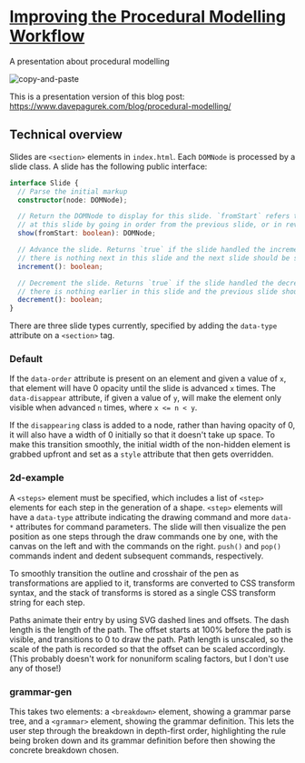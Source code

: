 # <a href="https://davepagurek.github.io/procmod-presentation/">Improving the Procedural Modelling Workflow</a>
A presentation about procedural modelling

![copy-and-paste](https://user-images.githubusercontent.com/5315059/49350745-0c1a9a80-f665-11e8-90ee-dbfb2cca3884.gif)

This is a presentation version of this blog post: https://www.davepagurek.com/blog/procedural-modelling/

## Technical overview

Slides are `<section>` elements in `index.html`. Each `DOMNode` is processed by a slide class. A slide has the following public interface:

```typescript
interface Slide {
  // Parse the initial markup
  constructor(node: DOMNode);

  // Return the DOMNode to display for this slide. `fromStart` refers to whether or not we arrived
  // at this slide by going in order from the previous slide, or in reverse from the next slide.
  show(fromStart: boolean): DOMNode;

  // Advance the slide. Returns `true` if the slide handled the increment action, and `false` if
  // there is nothing next in this slide and the next slide should be shown.
  increment(): boolean;

  // Decrement the slide. Returns `true` if the slide handled the decrement action, and `false` if
  // there is nothing earlier in this slide and the previous slide should be shown.
  decrement(): boolean;
}
```

There are three slide types currently, specified by adding the `data-type` attribute on a `<section>` tag.

### Default

If the `data-order` attribute is present on an element and given a value of `x`, that element will have 0 opacity until the slide is advanced `x` times. The `data-disappear` attribute, if given a value of `y`, will make the element only visible when advanced `n` times, where `x <= n < y`.

If the `disappearing` class is added to a node, rather than having opacity of 0, it will also have a width of 0 initially so that it doesn't take up space. To make this transition smoothly, the initial width of the non-hidden element is grabbed upfront and set as a `style` attribute that then gets overridden.

### 2d-example

A `<steps>` element must be specified, which includes a list of `<step>` elements for each step in the generation of a shape. `<step>` elements will have a `data-type` attribute indicating the drawing command and more `data-*` attributes for command parameters. The slide will then visualize the pen position as one steps through the draw commands one by one, with the canvas on the left and with the commands on the right. `push()` and `pop()` commands indent and dedent subsequent commands, respectively.

To smoothly transition the outline and crosshair of the pen as transformations are applied to it, transforms are converted to CSS transform syntax, and the stack of transforms is stored as a single CSS transform string for each step.

Paths animate their entry by using SVG dashed lines and offsets. The dash length is the length of the path. The offset starts at 100% before the path is visible, and transitions to 0 to draw the path. Path length is unscaled, so the scale of the path is recorded so that the offset can be scaled accordingly. (This probably doesn't work for nonuniform scaling factors, but I don't use any of those!)

### grammar-gen

This takes two elements: a `<breakdown>` element, showing a grammar parse tree, and a `<grammar>` element, showing the grammar definition. This lets the user step through the breakdown in depth-first order, highlighting the rule being broken down and its grammar definition before then showing the concrete breakdown chosen.
